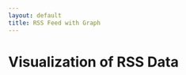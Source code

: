 ```yaml
---
layout: default
title: RSS Feed with Graph
---
```

<h1>Visualization of RSS Data</h1>
<div id="myplot" ></div>

<script type="text/python">
from browser import document, window
import time
import math
import json
from datetime import datetime
from browser import timer, ajax, bind
from email import message_from_string 
from browser.timer import request_animation_frame as raf
from browser.timer import cancel_animation_frame as caf

# paramters of graph
theta0 = 0.0
falseTheta = 0 
nx = 10

def UpdateTheta0(delta):
    global theta0,falseTheta
    #    
    delta = delta % 360.0 #make sure delta is positive and modulo 360
    if falseTheta == 0:
        theta0 += delta
    else:
        theta0 -= delta
    #fi
    if theta0>360.0:
        theta0 = 360.0 - (theta0%360.0)
        falseTheta = 360
    if theta0<0.0:
        theta0 = - (theta0%-360.0)
        falseTheta = 0
    #fi
    return ((360.0 - theta0) if falseTheta else theta0)
    
# animation/timer state variables
stopRequested = False
timerInstances = 0
counter = datetime.now()
id = None

# 'importing' the library
Bokeh = window.Bokeh
plt = Bokeh.Plotting
source = Bokeh.ColumnDataSource.new({
    'data': {'x': [x * 360.0/nx for x in range(nx+1)], 'y': [0.0]*(nx+1) }
})
# create some ranges for the plot
xdr = Bokeh.Range1d.new({ "start": -0.01, "end": 360.01 });
ydr = Bokeh.Range1d.new({ "start": -10.01, "end": 10.01 });

# make the plot and add some tools
tools = "pan,zoom_in,zoom_out,reset"
fig1 = plt.figure({'title': "Sine wave (1 RPM)", 'tools': tools})
fig1.line({"x": {"field" : "x"}, "y": {"field": "y"}, "source" : source,
    "line_color": "#666699",
    "line_width": 2
})
fig1.x_range=xdr
fig1.y_range=ydr

# show the plot
mydiv = document['myplot']
#plt.show(fig1, mydiv.elt)

def UpdateFig1(theta0):
    global nx
    # generate the source data
    delta = (360.0/nx)%360.0    
    lx = [x * delta for x in range(nx+1)]
    ly = [ 10.0 * math.sin(math.radians(theta0+dTheta)) for dTheta in lx]
    #update the source data
    #source.data.x = lx
    source.data.y = ly
    source.change.emit()
    
#animation/timed updates
def TimerUpdate(o):
    global stopRequested
    global id
    global counter
    #
    if stopRequested:
        id = None
    else:
        now = datetime.now()
        elapsed = now - counter
        if elapsed.total_seconds()>=1.0:
            counter = now
            theta0 = UpdateTheta0(6.0) #6-degrees per second
            UpdateFig1(theta0)
        #
        id = raf(TimerUpdate)

def StartHandler(ev):
    global stopRequested
    global timerInstances
    global id
    global counter
    #
    stopRequested = False
    if (timerInstances == 0) and (id is None):
        timerInstances = 1
        counter = datetime.now()
        id = raf(TimerUpdate)

def StopHandler(ev):
    global stopRequested
    global timerInstances
    global id
    if not (id is None):
        caf(id)
        id = None
    if timerInstances>0:
        timerInstances -= 1
    stopRequested = True

feeds = 0
def Complete(request):	
    global feeds
    parser = window.DOMParser.new()
    tree = parser.parseFromString(request.responseText, "application/xml")
    # data = message_from_string(request.responseText) 
    # json.loads(request.responseText)	
    feeds += 1
    document["myplot"].innerHTML = "%i success"%feeds + ("" if feeds==1 else "es")

def fake_qs():
    return "?foo=%s" %time.time()

def Schedule(url):	
    req = ajax.ajax()	
    req.open("GET", url, True)	
    req.bind("complete", Complete)	
    document["myplot"].innerHTML = "waiting..."	
    req.send()	

def UpdateRSS():
    global feeds
    Schedule("https://weather.gc.ca/rss/city/nl-39_e.xml")
    # newsFeed = email.feedparser.parse("https://weather.gc.ca/rss/city/nl-39_e.xml")
    timer.set_timeout(UpdateRSS, 20000)

#UpdateFig1(theta0)
#StartHandler(0)
timer.set_timeout(UpdateRSS, 20000)
</script>
